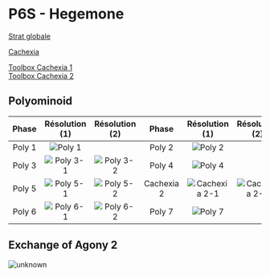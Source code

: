 # P6S - Hegemone

[Strat globale](https://www.youtube.com/watch?v=d-eNZwVJI8k)

[Cachexia](https://youtu.be/0BcE5w2JnrM)

[Toolbox Cachexia 1](https://ff14.toolboxgaming.space/?id=797278109182661&preview=1)  
[Toolbox Cachexia 2](https://ff14.toolboxgaming.space/?id=388278362582661&preview=1)

## Polyominoid

| Phase   | Résolution (1) | Résolution (2) | Phase | Résolution (1) | Résolution (2) |
|:-------:|:------:|:-------:|:-------:|:-------:|:-----:|
| Poly 1      | ![Poly 1](https://user-images.githubusercontent.com/113609072/190412692-e4f9f3a2-d7e3-4bf6-bbab-26d2d7df9869.png) | | Poly 2      | ![Poly 2](https://user-images.githubusercontent.com/113609072/190412775-d798b0aa-7eb9-4c2c-9c7b-71512bb3b989.png) | |
| Poly 3      | ![Poly 3-1](https://user-images.githubusercontent.com/113609072/190412844-1a5193d6-16e2-4213-87ed-dbcf6f478126.png) | ![Poly 3-2](https://user-images.githubusercontent.com/113609072/190412874-f1ca6c02-ac33-4661-a97b-c88dfd845ddf.png) | Poly 4      | ![Poly 4](https://user-images.githubusercontent.com/113609072/190412927-00565bea-71a9-471c-9f0d-63c45be0e62d.png) | |
| Poly 5      | ![Poly 5-1](https://user-images.githubusercontent.com/113609072/190413019-7383e53b-a18e-4825-b0c4-03899a036061.png)  | ![Poly 5-2](https://user-images.githubusercontent.com/113609072/190413081-6d882349-b3dd-4218-8e98-578ce725fc65.png) | Cachexia 2  | ![Cachexia 2-1](https://user-images.githubusercontent.com/113609072/190413115-44c2e495-ab46-41be-8bc3-631ef88b59b6.png) | ![Cachexia 2-2](https://user-images.githubusercontent.com/113609072/190413159-78c4fc07-5c73-4b88-9677-3a5fb8fc5ea9.png) |
| Poly 6      | ![Poly 6-1](https://user-images.githubusercontent.com/113609072/190413199-c4f360f4-cf07-4ab9-887d-94479d5fc910.png) | ![Poly 6-2](https://user-images.githubusercontent.com/113609072/190413227-e08423ce-df29-4524-9846-d01dcacfa08c.png) | Poly 7      | ![Poly 7](https://user-images.githubusercontent.com/113609072/190413266-25a84084-3d04-4473-81be-06cdb6723ff3.png) | |

## Exchange of Agony 2
![unknown](https://user-images.githubusercontent.com/106151129/196052192-73d0462c-4c44-4de6-aa1b-31821515a441.png)
